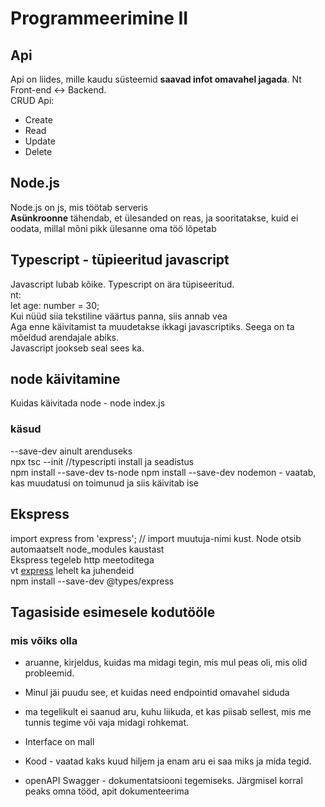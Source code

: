 # Programmeerimine II
## Api
Api on liides, mille kaudu süsteemid **saavad infot omavahel jagada**. Nt Front-end <-> Backend.  
CRUD Api:  
* Create
* Read
* Update
* Delete  

## Node.js  
Node.js on js, mis töötab serveris  
**Asünkroonne** tähendab, et ülesanded on reas, ja sooritatakse, kuid ei oodata, millal mõni pikk ülesanne oma töö lõpetab  

## Typescript - tüpieeritud javascript
Javascript lubab kõike. Typescript on ära tüpiseeritud.  
nt:  
let age: number = 30;  
Kui nüüd siia tekstiline väärtus panna, siis annab vea  
Aga enne käivitamist ta muudetakse ikkagi javascriptiks. Seega on ta mõeldud arendajale abiks.  
Javascript jookseb seal sees ka.  

## node käivitamine
Kuidas käivitada node - node index.js
### käsud
--save-dev ainult arenduseks  
npx tsc --init //typescripti install ja seadistus  
npm install --save-dev ts-node
npm install --save-dev nodemon - vaatab, kas muudatusi on toimunud ja siis käivitab ise

## Ekspress
import express from 'express'; // import muutuja-nimi kust. Node otsib automaatselt node_modules kaustast  
Ekspress tegeleb http meetoditega  
vt [express](expressjs.com) lehelt ka juhendeid  
 npm install --save-dev @types/express 

## Tagasiside esimesele kodutööle
### mis võiks olla
* aruanne, kirjeldus, kuidas ma midagi tegin, mis mul peas oli, mis olid probleemid.
* Minul jäi puudu see, et kuidas need endpointid omavahel siduda
* ma tegelikult ei saanud aru, kuhu liikuda, et kas piisab sellest, mis me tunnis tegime või vaja midagi rohkemat.
* Interface on mall

* Kood - vaatad kaks kuud hiljem ja enam aru ei saa miks ja mida tegid.
* openAPI Swagger - dokumentatsiooni tegemiseks. Järgmisel korral peaks omna tööd, apit dokumenteerima


